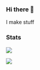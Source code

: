 ### Hi there 👋
I make stuff

### Stats
[![](https://github-readme-stats.vercel.app/api?username=acxf&count_private=true&show_icons=true&theme=monokai&include_all_commits=true)](https://github.com/anuraghazra/github-readme-stats)

[![](https://github-readme-stats.vercel.app/api/top-langs/?username=acxf&layout=compact&count_private=true&show_icons=true&theme=monokai)](https://github.com/anuraghazra/github-readme-stats)
